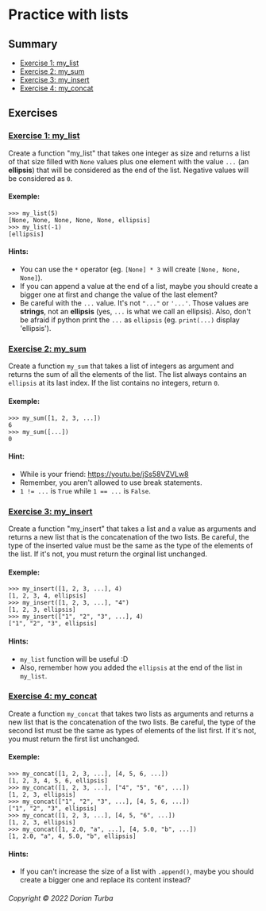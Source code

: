 # Practice with lists

## Summary

- [Exercise 1: my_list][exercise 1 header]
- [Exercise 2: my_sum][exercise 2 header]
- [Exercise 3: my_insert][exercise 3 header]
- [Exercise 4: my_concat][exercise 4 header]

## Exercises

### [Exercise 1: my_list][summary header]

Create a function "my_list" that takes one integer as size and returns a list
of that size filled with `None` values plus one element with the value `...`
(an **ellipsis**) that will be considered as the end of the list. Negative
values will be considered as `0`.

#### Exemple:

```shell
>>> my_list(5)
[None, None, None, None, None, ellipsis]
>>> my_list(-1)
[ellipsis]
```

#### Hints:

- You can use the `*` operator (eg. `[None] * 3` will
  create `[None, None, None]`).
- If you can append a value at the end of a list, maybe you should create a
  bigger one at first and change the value of the last element?
- Be careful with the `...` value. It's not `"..."` or `'...'`. Those values
  are **strings**, not an **ellipsis** (yes, `...` is what we call an
  ellipsis). Also, don't be afraid if python print the `...` as `ellipsis`
  (eg. `print(...)` display 'ellipsis').

### [Exercise 2: my_sum][summary header]

Create a function `my_sum` that takes a list of integers as argument and
returns the sum of all the elements of the list. The list always contains an
`ellipsis` at its last index. If the list contains no integers, return `0`.

#### Exemple:

```shell
>>> my_sum([1, 2, 3, ...])
6
>>> my_sum([...])
0
```

#### Hint:

- While is your friend: https://youtu.be/jSs58VZVLw8
- Remember, you aren't allowed to use break statements.
- `1 != ...` is `True` while `1 == ...` is `False`.

### [Exercise 3: my_insert][summary header]

Create a function "my_insert" that takes a list and a value as arguments and
returns a new list that is the concatenation of the two lists. Be careful, the
type of the inserted value must be the same as the type of the elements of the
list. If it's not, you must return the orginal list unchanged.

#### Exemple:

```shell
>>> my_insert([1, 2, 3, ...], 4)
[1, 2, 3, 4, ellipsis]
>>> my_insert([1, 2, 3, ...], "4")
[1, 2, 3, ellipsis]
>>> my_insert(["1", "2", "3", ...], 4)
["1", "2", "3", ellipsis]
```

#### Hints:

- `my_list` function will be useful :D
- Also, remember how you added the `ellipsis` at the end of the list
  in `my_list`.

### [Exercise 4: my_concat][summary header]

Create a function `my_concat` that takes two lists as arguments and returns a
new list that is the concatenation of the two lists. Be careful, the type of
the second list must be the same as types of elements of the list first. If
it's not, you must return the first list unchanged.

#### Exemple:

```shell
>>> my_concat([1, 2, 3, ...], [4, 5, 6, ...])
[1, 2, 3, 4, 5, 6, ellipsis]
>>> my_concat([1, 2, 3, ...], ["4", "5", "6", ...])
[1, 2, 3, ellipsis]
>>> my_concat(["1", "2", "3", ...], [4, 5, 6, ...])
["1", "2", "3", ellipsis]
>>> my_concat([1, 2, 3, ...], [4, 5, "6", ...])
[1, 2, 3, ellipsis]
>>> my_concat([1, 2.0, "a", ...], [4, 5.0, "b", ...])
[1, 2.0, "a", 4, 5.0, "b", ellipsis]
```

#### Hints:

- If you can't increase the size of a list with `.append()`, maybe you should
  create a bigger one and replace its content instead?

###### Copyright © 2022 Dorian Turba

[summary header]: #Summary

[exercise 1 header]: #exercise-1-my_list

[exercise 2 header]: #exercise-2-my_sum

[exercise 3 header]: #exercise-3-my_insert

[exercise 4 header]: #exercise-4-my_concat